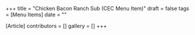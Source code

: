 +++
title = "Chicken Bacon Ranch Sub (CEC Menu Item)"
draft = false
tags = [Menu Items]
date = ""

[Article]
contributors = []
gallery = []
+++